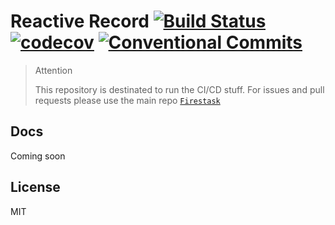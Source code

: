 # Reactive Record [![Build Status](https://travis-ci.org/Firetask/reactive-record.svg?branch=master)](https://travis-ci.org/Firetask/reactive-record) [![codecov](https://codecov.io/gh/Firetask/reactive-record/branch/master/graph/badge.svg)](https://codecov.io/gh/Firetask/reactive-record) [![Conventional Commits](https://img.shields.io/badge/commitizen-friendly-brightgreen.svg)](https://conventionalcommits.org)

> Attention
>
> This repository is destinated to run the CI/CD stuff. For issues and pull requests please use the main repo [`Firestask`](https://github.com/firetask/firetask)

## Docs

Coming soon

## License

MIT
